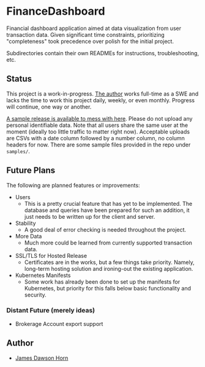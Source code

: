 # FinanceDashboard
Financial dashboard application aimed at data visualization from user transaction data. Given significant time constraints, prioritizing "completeness" took precedence over polish for the initial project.  

Subdirectories contain their own READMEs for instructions, troubleshooting, etc.

## Status
This project is a work-in-progress. [The author](https://github.com/jhorn00) works full-time as a SWE and lacks the time to work this project daily, weekly, or even monthly. Progress will continue, one way or another.  

[A sample release is available to mess with here](http://dawsonhorn.net/). Please do not upload any personal identifiable data. Note that all users share the same user at the moment (ideally too little traffic to matter right now). Acceptable uploads are CSVs with a date column followed by a number column, no column headers for now. There are some sample files provided in the repo under ```samples/```.

## Future Plans
The following are planned features or improvements:
- Users
    - This is a pretty crucial feature that has yet to be implemented. The database and queries have been prepared for such an addition, it just needs to be written up for the client and server.
- Stability
    - A good deal of error checking is needed throughout the project.
- More Data
    - Much more could be learned from currently supported transaction data.
- SSL/TLS for Hosted Release
    - Certificates are in the works, but a few things take priority. Namely, long-term hosting solution and ironing-out the existing application.
- Kubernetes Manifests
    - Some work has already been done to set up the manifests for Kubernetes, but priority for this falls below basic functionality and security.

### Distant Future (merely ideas)
- Brokerage Account export support

## Author
- [James Dawson Horn](https://github.com/jhorn00)
